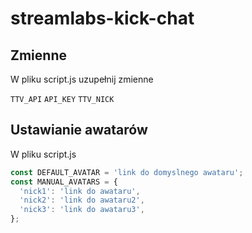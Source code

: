 
# streamlabs-kick-chat




## Zmienne

W pliku script.js uzupełnij zmienne

`TTV_API`
`API_KEY`
`TTV_NICK`

## Ustawianie awatarów
W pliku script.js
```javascript
const DEFAULT_AVATAR = 'link do domyslnego awataru';
const MANUAL_AVATARS = {
  'nick1': 'link do awataru',
  'nick2': 'link do awataru2',
  'nick3': 'link do awataru3',
};
```

